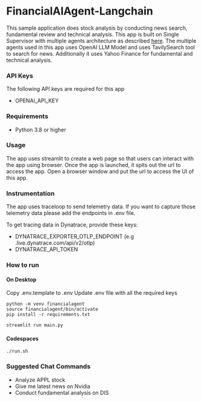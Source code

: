 # FinancialAIAgent-Langchain
This sample application does stock analysis by conducting news search, fundamental review and technical analysis.
This app is built on Single Supervisor with multiple agents architecture as described [here](https://github.com/langchain-ai/langgraph/blob/main/docs/docs/tutorials/multi_agent/agent_supervisor.ipynb). 
The multiple agents used in this app uses OpenAI LLM Model and uses TavilySearch tool to search for news. Additionally it uses Yahoo Finance for fundamental and technical analysis.

### API Keys
The following API keys are required for this app
* OPENAI_API_KEY

### Requirements
* Python 3.8 or higher

### Usage
The app uses streamlit to create a web page so that users can interact with the app using browser. Once the app is launched, it spits out the url to access the app. Open a browser window and put the url to access the UI of this app.

### Instrumentation
The app uses traceloop to send telemetry data. If you want to capture those telemetry data please add the endpoints in .env file.

To get tracing data in Dynatrace, provide these keys:
* DYNATRACE_EXPORTER_OTLP_ENDPOINT (e.g <tenant>.live.dynatrace.com/api/v2/otlp)
* DYNATRACE_API_TOKEN

### How to run
#### On Desktop
Copy .env.template to .env 
Update .env file with all the required keys
```commandline
python -m venv financialagent
source financialagent/bin/activate
pip install -r requirements.txt

streamlit run main.py
```

#### Codespaces
```commandline
./run.sh
```
### Suggested Chat Commands
* Analyze APPL stock
* Give me latest news on Nvidia
* Conduct fundamental analysis on DIS
